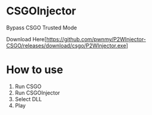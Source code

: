# CSGOInjector
Bypass CSGO Trusted Mode

Download Here[https://github.com/pwnmy/P2WInjector-CSGO/releases/download/csgo/P2WInjector.exe]

# How to use
1. Run CSGO
2. Run CSGOInjector
3. Select DLL
4. Play
